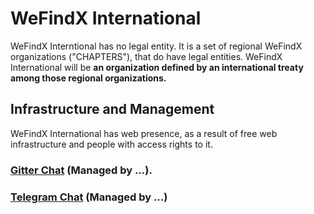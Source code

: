 # WeFindX International
WeFindX Interntional has no legal entity. It is a set of regional WeFindX organizations ("CHAPTERS"), that do have legal entities. WeFindX International will be **an organization defined by an international treaty among those regional organizations.**

## Infrastructure and Management
WeFindX International has web presence, as a result of free web infrastructure and people with access rights to it.

### [Gitter Chat](gitter.im/wefindx/meta) (Managed by ...).
### [Telegram Chat](t.me/wefindx) (Managed by ...)
